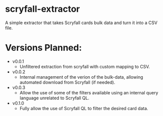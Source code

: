 # scryfall-extractor
A simple extractor that takes Scryfall cards bulk data and turn it into a CSV file.

# Versions Planned:
- v0.0.1
  - Unfiltered extraction from scryfall with custom mapping to CSV.
- v0.0.2
  - Internal management of the verion of the bulk-data, allowing automated download from Scryfall (if needed).
- v0.0.3
  - Allow the use of some of the filters available using an internal query language unrelated to Scryfall QL.
- v0.1.0
  - Fully allow the use of Scryfall QL to filter the desired card data.
